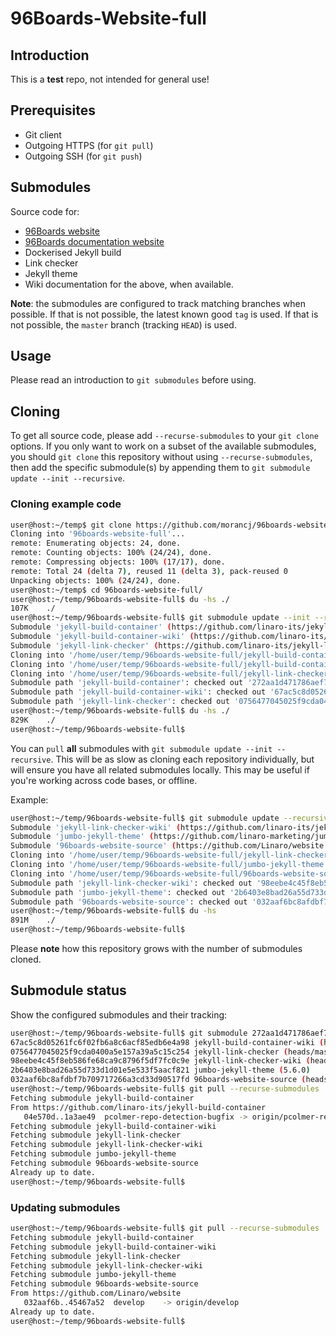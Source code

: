 # 96Boards-Website-full

## Introduction

This is a __test__ repo, not intended for general use!

## Prerequisites

* Git client
* Outgoing HTTPS (for `git pull`)
* Outgoing SSH (for `git push`)

## Submodules

Source code for:

* [96Boards website](https://www.96boards.org/)
* [96Boards documentation website](https://www.96boards.org/documentation/)
* Dockerised Jekyll build
* Link checker
* Jekyll theme
* Wiki documentation for the above, when available.

__Note__: the submodules are configured to track matching branches when possible. If that is not possible, the latest known good `tag` is used. If that is not possible, the `master` branch (tracking `HEAD`) is used.

## Usage

Please read an introduction to `git submodules` before using.

## Cloning

To get all source code, please add `--recurse-submodules` to your `git clone` options. If you only want to work on a subset of the available submodules, you should `git clone` this repository without using `--recurse-submodules`, then add the specific submodule(s) by appending them to `git submodule update --init --recursive`.

### Cloning example code

```bash
user@host:~/temp$ git clone https://github.com/morancj/96boards-website-full.git
Cloning into '96boards-website-full'...
remote: Enumerating objects: 24, done.
remote: Counting objects: 100% (24/24), done.
remote: Compressing objects: 100% (17/17), done.
remote: Total 24 (delta 7), reused 11 (delta 3), pack-reused 0
Unpacking objects: 100% (24/24), done.
user@host:~/temp$ cd 96boards-website-full/
user@host:~/temp/96boards-website-full$ du -hs ./
107K    ./
user@host:~/temp/96boards-website-full$ git submodule update --init --recursive jekyll-build-container jekyll-build-container-wiki jekyll-link-checker
Submodule 'jekyll-build-container' (https://github.com/linaro-its/jekyll-build-container.git) registered for path 'jekyll-build-container'
Submodule 'jekyll-build-container-wiki' (https://github.com/linaro-its/jekyll-build-container.wiki.git) registered for path 'jekyll-build-container-wiki'
Submodule 'jekyll-link-checker' (https://github.com/linaro-its/jekyll-link-checker.git) registered for path 'jekyll-link-checker'
Cloning into '/home/user/temp/96boards-website-full/jekyll-build-container'...
Cloning into '/home/user/temp/96boards-website-full/jekyll-build-container-wiki'...
Cloning into '/home/user/temp/96boards-website-full/jekyll-link-checker'...
Submodule path 'jekyll-build-container': checked out '272aa1d471786aef7118b6c5770e292b0ace963b'
Submodule path 'jekyll-build-container-wiki': checked out '67ac5c8d05261fc6f02fb6a8c6acf85edb6e4a98'
Submodule path 'jekyll-link-checker': checked out '0756477045025f9cda0400a5e157a39a5c15c254'
user@host:~/temp/96boards-website-full$ du -hs ./
829K    ./
user@host:~/temp/96boards-website-full$
```

You can `pull` __all__ submodules with `git submodule update --init --recursive`. This will be as slow as cloning each repository individually, but will ensure you have all related submodules locally. This may be useful if you're working across code bases, or offline.

Example:

```bash
user@host:~/temp/96boards-website-full$ git submodule update --recursive
Submodule 'jekyll-link-checker-wiki' (https://github.com/linaro-its/jekyll-link-checker.wiki.git) registered for path 'jekyll-link-checker-wiki'
Submodule 'jumbo-jekyll-theme' (https://github.com/linaro-marketing/jumbo-jekyll-theme.git) registered for path 'jumbo-jekyll-theme'
Submodule '96boards-website-source' (https://github.com/Linaro/website.git) registered for path '96boards-website-source'
Cloning into '/home/user/temp/96boards-website-full/jekyll-link-checker-wiki'...
Cloning into '/home/user/temp/96boards-website-full/jumbo-jekyll-theme'...
Cloning into '/home/user/temp/96boards-website-full/96boards-website-source'...
Submodule path 'jekyll-link-checker-wiki': checked out '98eebe4c45f8eb586fe68ca9c8796f5df7fc0c9e'
Submodule path 'jumbo-jekyll-theme': checked out '2b6403e8bad26a55d733d1d01e5e533f5aacf821'
Submodule path '96boards-website-source': checked out '032aaf6bc8afdbf7b709717266a3cd33d90517fd'
user@host:~/temp/96boards-website-full$ du -hs
891M    ./
user@host:~/temp/96boards-website-full$

```

Please __note__ how this repository grows with the number of submodules cloned.

## Submodule status

Show the configured submodules and their tracking:

```bash
user@host:~/temp/96boards-website-full$ git submodule 272aa1d471786aef7118b6c5770e292b0ace963b jekyll-build-container (heads/develop)
67ac5c8d05261fc6f02fb6a8c6acf85edb6e4a98 jekyll-build-container-wiki (heads/master)
0756477045025f9cda0400a5e157a39a5c15c254 jekyll-link-checker (heads/master)
98eebe4c45f8eb586fe68ca9c8796f5df7fc0c9e jekyll-link-checker-wiki (heads/master)
2b6403e8bad26a55d733d1d01e5e533f5aacf821 jumbo-jekyll-theme (5.6.0)
032aaf6bc8afdbf7b709717266a3cd33d90517fd 96boards-website-source (heads/develop)
user@host:~/temp/96boards-website-full$ git pull --recurse-submodules
Fetching submodule jekyll-build-container
From https://github.com/linaro-its/jekyll-build-container
   04e570d..1a3ae49  pcolmer-repo-detection-bugfix -> origin/pcolmer-repo-detection-bugfix
Fetching submodule jekyll-build-container-wiki
Fetching submodule jekyll-link-checker
Fetching submodule jekyll-link-checker-wiki
Fetching submodule jumbo-jekyll-theme
Fetching submodule 96boards-website-source
Already up to date.
user@host:~/temp/96boards-website-full$
```

### Updating submodules

```bash
user@host:~/temp/96boards-website-full$ git pull --recurse-submodules
Fetching submodule jekyll-build-container
Fetching submodule jekyll-build-container-wiki
Fetching submodule jekyll-link-checker
Fetching submodule jekyll-link-checker-wiki
Fetching submodule jumbo-jekyll-theme
Fetching submodule 96boards-website-source
From https://github.com/Linaro/website
   032aaf6b..45467a52  develop    -> origin/develop
Already up to date.
user@host:~/temp/96boards-website-full$
```
